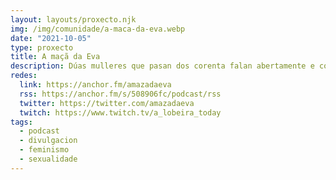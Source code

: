 ```yaml
---
layout: layouts/proxecto.njk
img: /img/comunidade/a-maca-da-eva.webp
date: "2021-10-05"
type: proxecto
title: A maçã da Eva
description: Dúas mulleres que pasan dos corenta falan abertamente e con moita retranca de sexo e relacións afectivas.
redes:
  link: https://anchor.fm/amazadaeva
  rss: https://anchor.fm/s/508906fc/podcast/rss
  twitter: https://twitter.com/amazadaeva
  twitch: https://www.twitch.tv/a_lobeira_today
tags:
  - podcast
  - divulgacion
  - feminismo
  - sexualidade
---
```

